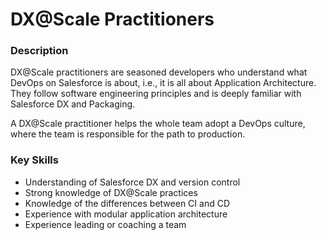 # DX@Scale Practitioners

### Description

DX@Scale practitioners are seasoned developers who understand what DevOps on Salesforce is about, i.e., it is all about Application Architecture. They follow software engineering principles and is deeply familiar with Salesforce DX and Packaging.​

A DX@Scale practitioner helps the whole team adopt a DevOps culture, where the team is responsible for the path to production.

### Key Skills

* Understanding of Salesforce DX and version control
* Strong knowledge of DX@Scale practices
* Knowledge of the differences between CI and CD
* Experience with modular application architecture
* Experience leading or coaching a team

